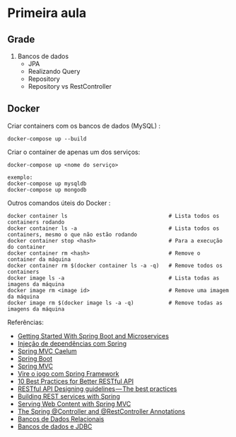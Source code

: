 # Primeira aula

## Grade

1. Bancos de dados
   - JPA
   - Realizando Query
   - Repository
   - Repository vs RestController



## Docker
Criar containers com os bancos de dados (MySQL) :

```
docker-compose up --build
```

Criar o container de apenas um dos serviços:
```
docker-compose up <nome do serviço>

exemplo:
docker-compose up mysqldb
docker-compose up mongodb
  ```
Outros comandos úteis do Docker :
```
docker container ls                                # Lista todos os containers rodando
docker container ls -a                             # Lista todos os containers, mesmo o que não estão rodando
docker container stop <hash>                       # Para a execução do container
docker container rm <hash>                         # Remove o container da máquina
docker container rm $(docker container ls -a -q)   # Remove todos os containers
docker image ls -a                                 # Lista todas as imagens da máquina
docker image rm <image id>                         # Remove uma imagem da máquina
docker image rm $(docker image ls -a -q)           # Remove todas as imagens da máquina
```


Referências:

* [Getting Started With Spring Boot and Microservices](https://dzone.com/refcardz/getting-started-with-spring-boot-and-microservices?chapter=1)
* [Injeção de dependências com Spring](https://blog.algaworks.com/injecao-de-dependencias-com-spring/)
* [Spring MVC Caelum](https://www.caelum.com.br/apostila-java-web/spring-mvc/)
* [Spring Boot](https://www.casadocodigo.com.br/products/livro-spring-boot)
* [Spring MVC](https://www.casadocodigo.com.br/products/livro-spring-mvc)
* [Vire o jogo com Spring Framework](https://www.casadocodigo.com.br/products/livro-spring-framework)
* [10 Best Practices for Better RESTful API](https://blog.mwaysolutions.com/2014/06/05/10-best-practices-for-better-restful-api/)
* [RESTful API Designing guidelines — The best practices](https://hackernoon.com/restful-api-designing-guidelines-the-best-practices-60e1d954e7c9)
* [Building REST services with Spring](https://spring.io/guides/tutorials/rest/)
* [Serving Web Content with Spring MVC](https://spring.io/guides/gs/serving-web-content/)
* [The Spring @Controller and @RestController Annotations](https://www.baeldung.com/spring-controller-vs-restcontroller)
* [Bancos de Dados Relacionais](https://www.devmedia.com.br/bancos-de-dados-relacionais/20401)
* [Bancos de dados e JDBC](https://www.caelum.com.br/apostila-java-web/bancos-de-dados-e-jdbc/#a-conexo-em-java)

